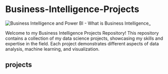 # Business-Intelligence-Projects
![Business Intelligence and Power BI - What is Business Intelligence_](https://github.com/aarsyp/Business-Intelligence-Projects/assets/128990838/e26c1702-6831-41bb-8850-5daf0c42c51a)

Welcome to my Business Intelligence Projects Repository! This repository contains a collection of my data science projects, showcasing my skills and expertise in the field. Each project demonstrates different aspects of data analysis, machine learning, and visualization.
## projects
